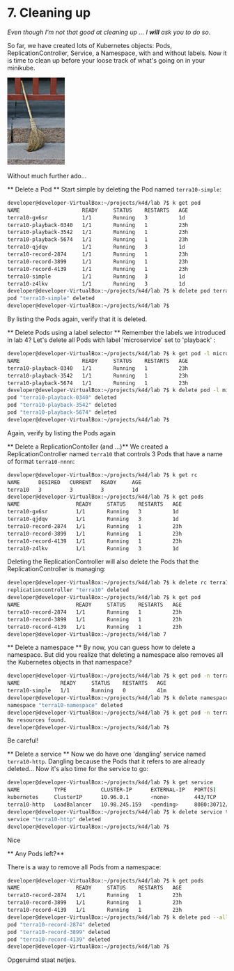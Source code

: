 # 7. Cleaning up 

*Even though I'm not that good at cleaning up ... I **will** ask you to do so*.

So far, we have created lots of Kubernetes objects: Pods, ReplicationController, Service, a Namespace, with and without labels. Now it is time to clean up before your loose track of what's going on in your minikube. 

<img src="img/lab7-broom.png" height="200"/>

Without much further ado...

** Delete a Pod **
Start simple by deleting the Pod named `terra10-simple`:

```bash
developer@developer-VirtualBox:~/projects/k4d/lab 7$ k get pod
NAME                    READY     STATUS    RESTARTS   AGE
terra10-gx6sr           1/1       Running   3          1d
terra10-playback-0340   1/1       Running   1          23h
terra10-playback-3542   1/1       Running   1          23h
terra10-playback-5674   1/1       Running   1          23h
terra10-qjdqv           1/1       Running   3          1d
terra10-record-2874     1/1       Running   1          23h
terra10-record-3899     1/1       Running   1          23h
terra10-record-4139     1/1       Running   1          23h
terra10-simple          1/1       Running   3          1d
terra10-z4lkv           1/1       Running   3          1d
developer@developer-VirtualBox:~/projects/k4d/lab 7$ k delete pod terra10-simple 
pod "terra10-simple" deleted
developer@developer-VirtualBox:~/projects/k4d/lab 7$
```
By listing the Pods again, verify that it is deleted.

** Delete Pods using a label selector **
Remember the labels we introduced in lab 4? Let's delete all Pods with label 'microservice'  set to 'playback' :

```bash
developer@developer-VirtualBox:~/projects/k4d/lab 7$ k get pod -l microservice=playback
NAME                    READY     STATUS    RESTARTS   AGE
terra10-playback-0340   1/1       Running   1          23h
terra10-playback-3542   1/1       Running   1          23h
terra10-playback-5674   1/1       Running   1          23h
developer@developer-VirtualBox:~/projects/k4d/lab 7$ k delete pod -l microservice=playback
pod "terra10-playback-0340" deleted
pod "terra10-playback-3542" deleted
pod "terra10-playback-5674" deleted
developer@developer-VirtualBox:~/projects/k4d/lab 7$
```
Again, verify by listing the Pods again

** Delete a ReplicationContoller (and ...)**
We created a ReplicationController named `terra10` that controls 3 Pods that have a name of format `terra10-nnnn`:
```bash
developer@developer-VirtualBox:~/projects/k4d/lab 7$ k get rc
NAME      DESIRED   CURRENT   READY     AGE
terra10   3         3         3         1d
developer@developer-VirtualBox:~/projects/k4d/lab 7$ k get pods
NAME                  READY     STATUS    RESTARTS   AGE
terra10-gx6sr         1/1       Running   3          1d
terra10-qjdqv         1/1       Running   3          1d
terra10-record-2874   1/1       Running   1          23h
terra10-record-3899   1/1       Running   1          23h
terra10-record-4139   1/1       Running   1          23h
terra10-z4lkv         1/1       Running   3          1d
```
Deleting the ReplicationController will also delete the Pods that the ReplicationController is managing:
```bash
developer@developer-VirtualBox:~/projects/k4d/lab 7$ k delete rc terra10 
replicationcontroller "terra10" deleted
developer@developer-VirtualBox:~/projects/k4d/lab 7$ k get pod
NAME                  READY     STATUS    RESTARTS   AGE
terra10-record-2874   1/1       Running   1          23h
terra10-record-3899   1/1       Running   1          23h
terra10-record-4139   1/1       Running   1          23h
developer@developer-VirtualBox:~/projects/k4d/lab 7
```

** Delete a namespace **
By now, you can guess how to delete a namespace. But did you realize that deleting a namespace also removes all the Kubernetes objects in that namespace?
```bash
developer@developer-VirtualBox:~/projects/k4d/lab 7$ k get pod -n terra10-namespace 
NAME             READY     STATUS    RESTARTS   AGE
terra10-simple   1/1       Running   0          41m
developer@developer-VirtualBox:~/projects/k4d/lab 7$ k delete namespaces terra10-namespace 
namespace "terra10-namespace" deleted
developer@developer-VirtualBox:~/projects/k4d/lab 7$ k get pod -n terra10-namespace 
No resources found.
developer@developer-VirtualBox:~/projects/k4d/lab 7$
```
Be careful!


** Delete a service **
Now we do have one 'dangling' service named `terra10-http`. Dangling because the Pods that it refers to are already deleted... Now it's also time for the service to go:
```bash
developer@developer-VirtualBox:~/projects/k4d/lab 7$ k get service
NAME           TYPE           CLUSTER-IP      EXTERNAL-IP   PORT(S)          AGE
kubernetes     ClusterIP      10.96.0.1       <none>        443/TCP          3d
terra10-http   LoadBalancer   10.98.245.159   <pending>     8080:30712/TCP   1d
developer@developer-VirtualBox:~/projects/k4d/lab 7$ k delete service terra10-http 
service "terra10-http" deleted
developer@developer-VirtualBox:~/projects/k4d/lab 7$
```
Nice

** Any Pods left?**

There is a way to remove all Pods from a namespace:
```bash
developer@developer-VirtualBox:~/projects/k4d/lab 7$ k get pods
NAME                  READY     STATUS    RESTARTS   AGE
terra10-record-2874   1/1       Running   1          23h
terra10-record-3899   1/1       Running   1          23h
terra10-record-4139   1/1       Running   1          23h
developer@developer-VirtualBox:~/projects/k4d/lab 7$ k delete pod --all
pod "terra10-record-2874" deleted
pod "terra10-record-3899" deleted
pod "terra10-record-4139" deleted
developer@developer-VirtualBox:~/projects/k4d/lab 7$ 
```
Opgeruimd staat netjes.
